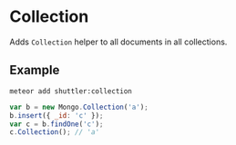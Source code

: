 # Collection

Adds `Collection` helper to all documents in all collections.

## Example

```
meteor add shuttler:collection
```

```js
var b = new Mongo.Collection('a');
b.insert({ _id: 'c' });
var c = b.findOne('c');
c.Collection(); // 'a'
```